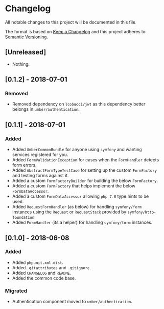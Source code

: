 # Changelog
All notable changes to this project will be documented in this file.

The format is based on [Keep a Changelog](http://keepachangelog.com/en/1.0.0/)
and this project adheres to [Semantic Versioning](http://semver.org/spec/v2.0.0.html).

## [Unreleased]

- Nothing.

## [0.1.2] - 2018-07-01

### Removed
- Removed dependency on `lcobucci/jwt` as this dependency better belongs in `umber/authentication`.

## [0.1.1] - 2018-07-01

### Added
- Added `UmberCommonBundle` for anyone using `symfony` and wanting services registered for you.
- Added `FormValidationException` for cases when the `FormHandler` detects form errors.
- Added `AbstractFormTypeTestCase` for setting up the custom `FormFactory` and testing forms against it.
- Added a custom `FormFactoryBuilder` for building the below `FormFactory`.
- Added a custom `FormFactory` that helps implement the below `FormDataAccessor`.
- Added a custom `FormDataAccessor` allowing `php 7.0` type hints to be used.
- Added `RequestFormHandler` (as below) for handling `symfony/form` instances using the `Request` or `RequestStack` provided by `symfony/http-foundation`.
- Added `FormHandler` (its a helper) for handling `symfony/form` instances.

## [0.1.0] - 2018-06-08

### Added
- Added `phpunit.xml.dist`.
- Added `.gitattributes` and `.gitignore`.
- Added `CHANGELOG` and `README`.
- Added the common code base.

### Migrated
- Authentication component moved to `umber/authentication`.
